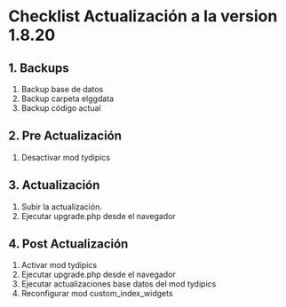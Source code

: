 # Checklist Actualización a la version 1.8.20

## 1. Backups
  1. Backup base de datos
  2. Backup carpeta elggdata
  3. Backup código actual

## 2. Pre Actualización
  1. Desactivar mod tydipics


## 3. Actualización
  1. Subir la actualización.
  2. Ejecutar upgrade.php desde el navegador

## 4. Post Actualización
  1. Activar mod tydipics
  2. Ejecutar upgrade.php desde el navegador
  3. Ejecutar actualizaciones base datos del mod tydipics
  4. Reconfigurar mod custom_index_widgets
